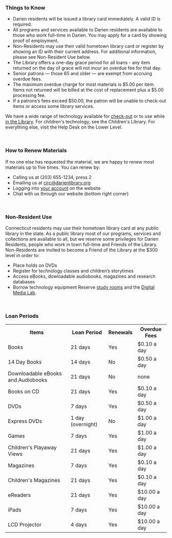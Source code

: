 <div class="row">

<div class="col-md-6">

### Things to Know

- Darien residents will be issued a library card immediately. A valid ID is required.
- All programs and services available to Darien residents are available to those who work full-time in Darien. You may apply for a card by showing proof of employment.
- Non-Residents may use their valid hometown library card or register by showing an ID with their current address. For additional information, please see Non-Resident Use below.
- The Library offers a one-day grace period for all loans - any item returned on the day of grace will not incur an overdue fee for that day.
- Senior patrons — those 65 and older — are exempt from accruing overdue fees.
- The maximum overdue charge for most materials is $5.00 per item. Items not returned will be billed at the cost of replacement plus a $5.00 processing fee.
- If a patrons’s fees exceed $50.00, the patron will be unable to check-out items or access some library services.

We have a wide range of technology available for [check-out](/catalog/search/keyword?search=%2A&formats=equipment "Borrow technology") or to use while [in the Library](/technology "Library Technology"). For children's technology, see the Children's Library. For everything else, visit the Help Desk on the Lower Level.
</div>

<div class="col-md-6">

<br/>

### How to Renew Materials

If no one else has requested the material, we are happy to renew most materials up to five times. You can renew by:

- Calling us at (203) 655-1234, press 2
- Emailing us at [circ@darienlibrary.org](mailto:circ@darienlibrary.org "Email us")
- Logging into [your account](/myaccount "My Account") on the website
- Chat with us through our website (bottom right corner)
<br />

### Non-Resident Use

Connecticut residents may use their hometown library card at any public library in the state. As a public library most of our programs, services and collections are available to all, but we reserve some privileges for Darien Residents, people who work in town full-time and Friends of the Library. Non-Residents are invited to become a Friend of the Library at the $300 level in order to:

- Place holds on DVDs
- Register for technology classes and children’s storytimes
- Access eBooks, dowloadable audiobooks, magazines and research databases
- Borrow technology equipment
Reserve [study rooms](/meeting-rooms "Study Rooms") and the [Digital Media Lab](/dml "Digital Media Lab").

</div>
</div>

<div class="margin-bottom-20"></div>

<div class="row">

<div class="col-md-8 col-md-offset-2">

<br/>

### Loan Periods

<table class="table table-striped">
<tr>
<th>Items</th>
<th>Loan Period</th>
<th>Renewals</th>
<th>Overdue Fees</th>
</tr>
<tr>
			<td>
				Books</td>
			<td>
				21 days</td>
			<td>
				Yes</td>
			<td>
				$0.10 a day</td>
		</tr>
		<tr>
			<td>
				14 Day Books</td>
			<td>
				14 days</td>
			<td>
				No</td>
			<td>
				$0.50 a day</td>
		</tr>
		<tr>
			<td>
				Downloadable eBooks and Audiobooks</td>
			<td>
				21 days</td>
			<td>
				No</td>
			<td>
				none</td>
		</tr>
		<tr>
			<td>
				Books on CD</td>
			<td>
				21 days</td>
			<td>
				Yes</td>
			<td>
				$0.10 a day</td>
		</tr>
		<tr>
			<td>
				DVDs</td>
			<td>
				7 days</td>
			<td>
				Yes</td>
			<td>
				$0.50 a day</td>
		</tr>
		<tr>
			<td>
				Express DVDs</td>
			<td>
				1 day (overnight)</td>
			<td>
				No</td>
			<td>
				$1.00 a day</td>
		</tr>
		<tr>
			<td>
				Games</td>
			<td>
				7 days</td>
			<td>
				Yes</td>
			<td>
				$1.00 a day</td>
		</tr>
		<tr>
			<td>
				Children's Playaway Views</td>
			<td>
				21 days</td>
			<td>
				Yes</td>
			<td>
				$1.00 a day</td>
		</tr>
		<tr>
			<td>
				Magazines</td>
			<td>
				7 days</td>
			<td>
				Yes</td>
			<td>
				$0.10 a day</td>
		</tr>
		<tr>
			<td>
				Children's Magazines</td>
			<td>
				21 days</td>
			<td>
				Yes</td>
			<td>
				$0.10 a day</td>
		</tr>
		<tr>
			<td>
				eReaders</td>
			<td>
				21 days</td>
			<td>
				Yes</td>
			<td>
				$10.00 a day</td>
		</tr>
		<tr>
			<td>
				iPads</td>
			<td>
				7 days</td>
			<td>
				Yes</td>
			<td>
				$10.00 a day</td>
		</tr>
		<tr>
			<td>
				LCD Projector</td>
			<td>
				4 days</td>
			<td>
				Yes</td>
			<td>
				$10.00 a day</td>
		</tr>
</table>

</div>

</div>

<div class="margin-bottom-20"></div>